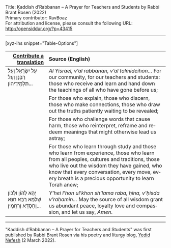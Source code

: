 <html>
<head></head>
<body>
Title: Ḳaddish d’Rabbanan – A Prayer for Teachers and Students by Rabbi Brant Rosen (2022)<br />
Primary contributor: RavBoaz<br />
For attribution and license, please consult the following URL: <a href="http://opensiddur.org/?p=43415">http://opensiddur.org/?p=43415</a>
<p />
<hr />

[xyz-ihs snippet="Table-Options"]<table style="margin-left: auto; margin-right: auto;" class="draggable">
<thead><tr><th id="x" style="text-align: right;"><a href="/translate/" target="_blank" rel="noopener">Contribute a translation</a></th><th style="text-align: left;">Source (English)</th></tr></thead>
<tbody>
<tr><td style="vertical-align:top;">
<div class="liturgy" lang="he">
עַל יִשְׂרָאֵל וְעַל רַבָּנָן וְעַל תַּלְמִידֵיהוֹן...
</span></div></td>

<td style="vertical-align:top;">
<div class="english" lang="en">
<em>Al Yisrael, v’al rabbanan, v’al talmideihon…</em>
For our community, for our teachers and students:
those who receive and learn and hand down the teachings 
of all who have gone before us;
</div></td></tr>


<tr><td style="vertical-align:top;">
<div class="liturgy" lang="he">

</span></div></td>

<td style="vertical-align:top;">
<div class="english" lang="en">
For those who explain, those who discern, 
those who make connections,
those who draw out the truths 
patiently waiting to be revealed;
</div></td></tr>


<tr><td style="vertical-align:top;">
<div class="liturgy" lang="he">

</span></div></td>

<td style="vertical-align:top;">
<div class="english" lang="en">
For those who challenge words that cause harm,
those who reinterpret, reframe and redeem meanings
that might otherwise lead us astray;
</div></td></tr>


<tr><td style="vertical-align:top;">
<div class="liturgy" lang="he">

</span></div></td>

<td style="vertical-align:top;">
<div class="english" lang="en">
For those who learn through study and those who learn from experience,
those who learn from all peoples, cultures and traditions,
those who live out the wisdom they have gained,
who know that every conversation, every move, every breath
is a precious opportunity to learn Torah anew;
</div></td></tr>


<tr><td style="vertical-align:top;">
<div class="liturgy" lang="he">
יְהֵא לְהוֹן וּלְכוֹן שְׁלָמָא רַבָּא חִנָּא וְחִסְדָּא וְרַחֲמִין...
</span></div></td>

<td style="vertical-align:top;">
<div class="english" lang="en">
<em>Y’hei l’hon ul’khon sh’lama raba, ḥina, v’ḥisda v’raḥamin…</em>
May the source of all wisdom grant us abundant peace, loyalty
love and compassion,
and let us say, 
<em>Amen</em>.
</div></td></tr>
</tbody></table>

<hr />

"Kaddish d’Rabbanan – A Prayer for Teachers and Students" was first published by Rabbi Brant Rosen via his poetry and liturgy blog, <a href="https://ynefesh.com/2022/03/02/kaddish-derabbanan-a-prayer-for-teachers-and-students/">Yedid Nefesh</a> (2 March 2022). 

&nbsp;

</body>
</html>